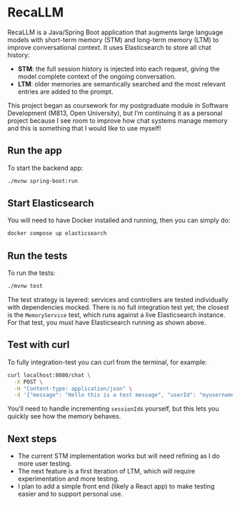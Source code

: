 # RecaLLM

RecaLLM is a Java/Spring Boot application that augments large language models with short-term memory (STM) and long-term memory (LTM) to improve conversational context. It uses Elasticsearch to store all chat history:  

- **STM**: the full session history is injected into each request, giving the model complete context of the ongoing conversation.  
- **LTM**: older memories are semantically searched and the most relevant entries are added to the prompt.  

This project began as coursework for my postgraduate module in Software Development (M813, Open University), but I’m continuing it as a personal project because I see room to improve how chat systems manage memory and this is something that I would like to use myself!

## Run the app

To start the backend app:

```bash
./mvnw spring-boot:run
```

## Start Elasticsearch

You will need to have Docker installed and running, then you can simply do:

```bash
docker compose up elasticsearch
```

## Run the tests

To run the tests:

```bash
./mvnw test
```

The test strategy is layered: services and controllers are tested individually with dependencies mocked. There is no full integration test yet; the closest is the `MemoryService` test, which runs against a live Elasticsearch instance. For that test, you must have Elasticsearch running as shown above.

## Test with curl

To fully integration-test you can curl from the terminal, for example:

```bash
curl localhost:8080/chat \
  -X POST \
  -H "Content-type: application/json" \
  -d '{"message": "Hello this is a test message", "userId": "myusername", "sessionId": "session-01"}'
```

You’ll need to handle incrementing `sessionId`s yourself, but this lets you quickly see how the memory behaves.

## Next steps

- The current STM implementation works but will need refining as I do more user testing.
- The next feature is a first iteration of LTM, which will require experimentation and more testing.
- I plan to add a simple front end (likely a React app) to make testing easier and to support personal use.

